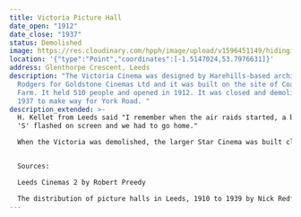 ```yaml
---
title: Victoria Picture Hall
date_open: "1912"
date_close: "1937"
status: Demolished
image: https://res.cloudinary.com/hpph/image/upload/v1596451149/hidinginplainsight/victoriapicturehall.svg
location: '{"type":"Point","coordinates":[-1.5147024,53.7976631]}'
address: Glenthorpe Crescent, Leeds
description: "The Victoria Cinema was designed by Harehills-based architect W.C.
  Rodgers for Goldstone Cinemas Ltd and it was built on the site of Coach Hall
  Farm. It held 510 people and opened in 1912. It was closed and demolished in
  1937 to make way for York Road. "
description_extended: >-
  H. Kellet from Leeds said "I remember when the air raids started, a big letter
  'S' flashed on screen and we had to go home."

  When the Victoria was demolished, the larger Star Cinema was built close by, which opened the next year in 1938.


  Sources:

  Leeds Cinemas 2 by Robert Preedy

  The distribution of picture halls in Leeds, 1910 to 1939 by Nick Redfern
---
```

